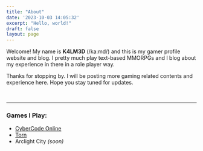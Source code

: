 ```yaml
---
title: "About"
date: '2023-10-03 14:05:32'
excerpt: "Hello, world!"
draft: false
layout: page
---
```


Welcome! My name is **K4LM3D** (/ka:md/) and this is my gamer profile website and blog. I pretty much play text-based MMORPGs and I blog about my experience in there in a role player way.

Thanks for stopping by. I will be posting more gaming related contents and experience here. Hope you stay tuned for updates.

<br>

___

### Games I Play:

- [CyberCode Online](/cco)
- [Torn](/torn)
- Arclight City *(soon)*